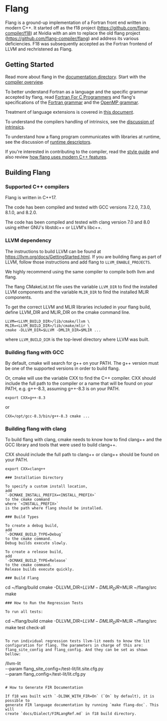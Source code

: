 # Flang

Flang is a ground-up implementation of a Fortran front end written in modern
C++. It started off as the f18 project (https://github.com/flang-compiler/f18)
at Nvidia with an aim to replace the old flang project
(https://github.com/flang-compiler/flang) and address its various deficiencies.
F18 was subsequently accepted as the Fortran frontend of LLVM and rechristened
as Flang.

## Getting Started

Read more about flang in the [documentation directory](documentation).
Start with the [compiler overview](documentation/Overview.md).

To better understand Fortran as a language
and the specific grammar accepted by flang,
read [Fortran For C Programmers](documentation/FortranForCProgrammers.md)
and
flang's specifications of the [Fortran grammar](documentation/f2018-grammar.txt)
and
the [OpenMP grammar](documentation/OpenMP-4.5-grammar.txt).

Treatment of language extensions is covered
in [this document](documentation/Extensions.md).

To understand the compilers handling of intrinsics,
see the [discussion of intrinsics](documentation/Intrinsics.md).

To understand how a flang program communicates with libraries at runtime,
see the discussion of [runtime descriptors](documentation/RuntimeDescriptor.md).

If you're interested in contributing to the compiler,
read the [style guide](documentation/C++style.md)
and
also review [how flang uses modern C++ features](documentation/C++17.md).

## Building Flang

### Supported C++ compilers

Flang is written in C++17.

The code has been compiled and tested with
GCC versions 7.2.0, 7.3.0, 8.1.0, and 8.2.0.

The code has been compiled and tested with
clang version 7.0 and 8.0
using either GNU's libstdc++ or LLVM's libc++.

### LLVM dependency

The instructions to build LLVM can be found at
https://llvm.org/docs/GettingStarted.html. If you are building flang as part
of LLVM, follow those instructions and add flang to `LLVM_ENABLE_PROJECTS`.

We highly recommend using the same compiler to compile both llvm and flang.

The flang CMakeList.txt file uses
the variable `LLVM_DIR` to find the installed LLVM components
and
the variable `MLIR_DIR` to find the installed MLIR components.

To get the correct LLVM and MLIR libraries included in your flang build,
define LLVM_DIR and MLIR_DIR on the cmake command line.
```
LLVM=<LLVM_BUILD_DIR>/lib/cmake/llvm \
MLIR=<LLVM_BUILD_DIR>/lib/cmake/mlir \
cmake -DLLVM_DIR=$LLVM -DMLIR_DIR=$MLIR ...
```
where `LLVM_BUILD_DIR` is
the top-level directory where LLVM was built.

### Building flang with GCC

By default,
cmake will search for g++ on your PATH.
The g++ version must be one of the supported versions
in order to build flang.

Or,
cmake will use the variable CXX to find the C++ compiler.
CXX should include the full path to the compiler
or a name that will be found on your PATH,
e.g. g++-8.3, assuming g++-8.3 is on your PATH.
```
export CXX=g++-8.3
```
or
```
CXX=/opt/gcc-8.3/bin/g++-8.3 cmake ...
```

### Building flang with clang

To build flang with clang,
cmake needs to know how to find clang++
and the GCC library and tools that were used to build clang++.

CXX should include the full path to clang++
or clang++ should be found on your PATH.
```
export CXX=clang++

### Installation Directory

To specify a custom install location,
add
`-DCMAKE_INSTALL_PREFIX=<INSTALL_PREFIX>`
to the cmake command
where `<INSTALL_PREFIX>`
is the path where flang should be installed.

### Build Types

To create a debug build,
add
`-DCMAKE_BUILD_TYPE=Debug`
to the cmake command.
Debug builds execute slowly.

To create a release build,
add
`-DCMAKE_BUILD_TYPE=Release`
to the cmake command.
Release builds execute quickly.

### Build Flang
```
cd ~/flang/build
cmake -DLLVM_DIR=$LLVM -DMLIR_DIR=$MLIR ~/flang/src
make
```
### How to Run the Regression Tests

To run all tests:
```
cd ~/flang/build
cmake -DLLVM_DIR=$LLVM -DMLIR_DIR=$MLIR ~/flang/src
make test check-all
```

To run individual regression tests llvm-lit needs to know the lit
configuration for flang. The parameters in charge of this are:
flang_site_config and flang_config. And they can be set as shown bellow:
```
<path-to-llvm-lit>/llvm-lit \
 --param flang_site_config=<path-to-flang-build>/test-lit/lit.site.cfg.py \
 --param flang_config=<path-to-flang-build>/test-lit/lit.cfg.py \
  <path-to-fortran-test>
```

# How to Generate FIR Documentation

If f18 was built with `-DLINK_WITH_FIR=On` (`On` by default), it is possible to
generate FIR language documentation by running `make flang-doc`. This will
create `docs/Dialect/FIRLangRef.md` in f18 build directory.
